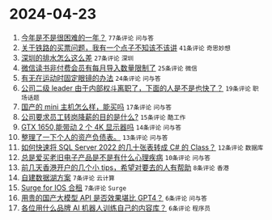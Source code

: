 # 2024-04-23

1. [今年是不是很困难的一年？](https://www.v2ex.com/t/1034815) `77条评论` `问与答`
1. [关于铁路的买票问题，我有一个点子不知该不该讲](https://www.v2ex.com/t/1034821) `41条评论` `奇思妙想`
1. [深圳的排水怎么这么差](https://www.v2ex.com/t/1034812) `27条评论` `深圳`
1. [微信读书非付费会员有每月导入数量限制了](https://www.v2ex.com/t/1034799) `25条评论` `微信`
1. [有无在运动时固定眼镜的办法](https://www.v2ex.com/t/1034805) `24条评论` `问与答`
1. [公司二级 leader 由于内部权斗离职了，下面的人是不是也快了？](https://www.v2ex.com/t/1034829) `19条评论` `职场话题`
1. [国产的 mini 主机怎么样，能买吗](https://www.v2ex.com/t/1034828) `17条评论` `问与答`
1. [公司要求员工转岗降薪的目的是什么?](https://www.v2ex.com/t/1034823) `15条评论` `酷工作`
1. [GTX 1650,能带动 2 个 4K 显示器吗](https://www.v2ex.com/t/1034804) `14条评论` `问与答`
1. [整理了一下个人的资产负债表。](https://www.v2ex.com/t/1034813) `13条评论` `问与答`
1. [如何快速将 SQL Server 2022 的几十张表转成 C# 的 Class？](https://www.v2ex.com/t/1034846) `12条评论` `数据库`
1. [总是爱买老旧电子产品是不是有什么心理疾病](https://www.v2ex.com/t/1034838) `10条评论` `问与答`
1. [前几天香港开户的几个小 tips，希望对要去的人有帮助](https://www.v2ex.com/t/1034832) `8条评论` `香港`
1. [自建数据湖方案](https://www.v2ex.com/t/1034822) `7条评论` `云计算`
1. [Surge for IOS 合租](https://www.v2ex.com/t/1034806) `7条评论` `Surge`
1. [用贵的国产大模型 API 是否效果堪比 GPT4？](https://www.v2ex.com/t/1034834) `6条评论` `问与答`
1. [各位用什么品牌 AI 机器人训练自己的内容库？](https://www.v2ex.com/t/1034801) `6条评论` `程序员`
